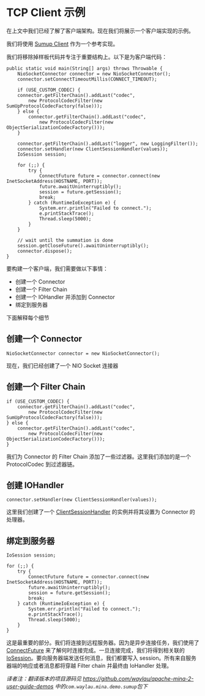 TCP Client 示例
====

在上文中我们已经了解了客户端架构。现在我们将展示一个客户端实现的示例。
        
我们将使用 [Sumup Client](http://mina.apache.org/mina-project/xref/org/apache/mina/example/sumup/Client.html) 作为一个参考实现。
        
我们将移除掉样板代码并专注于重要结构上。以下是为客户端代码：
	
	public static void main(String[] args) throws Throwable {
	    NioSocketConnector connector = new NioSocketConnector();
	    connector.setConnectTimeoutMillis(CONNECT_TIMEOUT);
	
	    if (USE_CUSTOM_CODEC) {
	    connector.getFilterChain().addLast("codec",
	        new ProtocolCodecFilter(new SumUpProtocolCodecFactory(false)));
	    } else {
	        connector.getFilterChain().addLast("codec",
	            new ProtocolCodecFilter(new ObjectSerializationCodecFactory()));
	    }
	
	    connector.getFilterChain().addLast("logger", new LoggingFilter());
	    connector.setHandler(new ClientSessionHandler(values));
	    IoSession session;
	
	    for (;;) {
	        try {
	            ConnectFuture future = connector.connect(new InetSocketAddress(HOSTNAME, PORT));
	            future.awaitUninterruptibly();
	            session = future.getSession();
	            break;
	        } catch (RuntimeIoException e) {
	            System.err.println("Failed to connect.");
	            e.printStackTrace();
	            Thread.sleep(5000);
	        }
	    }
	
	    // wait until the summation is done
	    session.getCloseFuture().awaitUninterruptibly();
	    connector.dispose();
	}

要构建一个客户端，我们需要做以下事情：

* 创建一个 Connector
* 创建一个 Filter Chain
* 创建一个 IOHandler 并添加到 Connector
* 绑定到服务器

下面解释每个细节

## 创建一个 Connector

	NioSocketConnector connector = new NioSocketConnector();

现在，我们已经创建了一个 NIO Socket 连接器

## 创建一个 Filter Chain

	if (USE_CUSTOM_CODEC) {
	    connector.getFilterChain().addLast("codec",
	        new ProtocolCodecFilter(new SumUpProtocolCodecFactory(false)));
	} else {
	    connector.getFilterChain().addLast("codec",
	        new ProtocolCodecFilter(new ObjectSerializationCodecFactory()));
	}

我们为 Connector 的 Filter Chain 添加了一些过滤器。这里我们添加的是一个 ProtocolCodec 到过滤器链。 

## 创建 IOHandler

	connector.setHandler(new ClientSessionHandler(values));

这里我们创建了一个 [ClientSessionHandler](http://mina.apache.org/mina-project/xref/org/apache/mina/example/sumup/ClientSessionHandler.html) 的实例并将其设置为 Connector 的处理器。

## 绑定到服务器
	
	IoSession session;
	
	for (;;) {
	    try {
	        ConnectFuture future = connector.connect(new InetSocketAddress(HOSTNAME, PORT));
	        future.awaitUninterruptibly();
	        session = future.getSession();
	        break;
	    } catch (RuntimeIoException e) {
	        System.err.println("Failed to connect.");
	        e.printStackTrace();
	        Thread.sleep(5000);
	    }
	}

这是最重要的部分。我们将连接到远程服务器。因为是异步连接任务，我们使用了 [ConnectFuture](http://mina.apache.org/mina-project/xref/org/apache/mina/core/future/ConnectFuture.html) 来了解何时连接完成。一旦连接完成，我们将得到相关联的 [IoSession](http://mina.apache.org/mina-project/xref/org/apache/mina/core/session/IoSession.html)。要向服务器端发送任何消息，我们都要写入 session。所有来自服务器端的响应或者消息都将穿越 Filter chain 并最终由 IoHandler 处理。

*译者注：翻译版本的项目源码见 <https://github.com/waylau/apache-mina-2-user-guide-demos> 中的`com.waylau.mina.demo.sumup`包下*